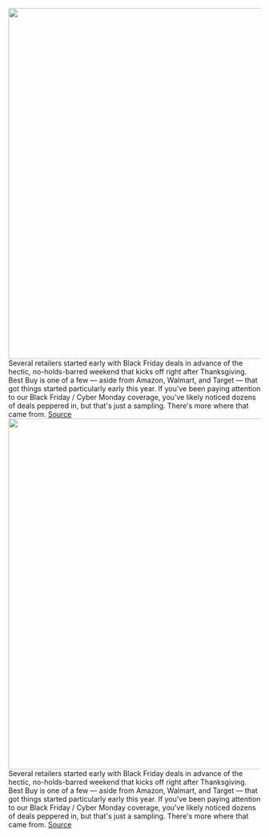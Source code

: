 <img src='https://cdn.vox-cdn.com/thumbor/R4AfsfYN_XtR0pYfEz7Gg9DzRWM=/0x0:2040x1360/1200x800/filters:focal(857x517:1183x843)/cdn.vox-cdn.com/uploads/chorus_image/image/70171670/bfarsace_4481_20210317_0077_Edit.11.jpg' width='700px' /><br/>
Several retailers started early with Black Friday deals in advance of the hectic, no-holds-barred weekend that kicks off right after Thanksgiving. Best Buy is one of a few — aside from Amazon, Walmart, and Target — that got things started particularly early this year. If you've been paying attention to our Black Friday / Cyber Monday coverage, you've likely noticed dozens of deals peppered in, but that's just a sampling. There's more where that came from.
<a href='https://www.theverge.com/22789835/best-buy-black-friday-2021-cyber-monday-tech-deals'> Source <a/><img src='https://cdn.vox-cdn.com/thumbor/R4AfsfYN_XtR0pYfEz7Gg9DzRWM=/0x0:2040x1360/1200x800/filters:focal(857x517:1183x843)/cdn.vox-cdn.com/uploads/chorus_image/image/70171670/bfarsace_4481_20210317_0077_Edit.11.jpg' width='700px' /><br/>
Several retailers started early with Black Friday deals in advance of the hectic, no-holds-barred weekend that kicks off right after Thanksgiving. Best Buy is one of a few — aside from Amazon, Walmart, and Target — that got things started particularly early this year. If you've been paying attention to our Black Friday / Cyber Monday coverage, you've likely noticed dozens of deals peppered in, but that's just a sampling. There's more where that came from.
<a href='https://www.theverge.com/22789835/best-buy-black-friday-2021-cyber-monday-tech-deals'> Source <a/>